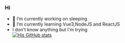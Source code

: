 ### Hi

- 🔭 I’m currently working on sleeping
- 🌱 I’m currently learning Vue3,NodeJS and ReactJS
- I don't know anything but I'm trying    
[![His GitHub stats](https://github-readme-stats.vercel.app/api?username=waakemeup&theme=tokyonight&count_private=true)](https://github.com/anuraghazra/github-readme-stats) 
  
